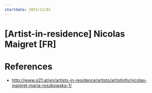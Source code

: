 ```yaml
---
startdate: 2015/12/01
---
```

# [Artist-in-residence] Nicolas Maigret [FR]

# References
* http://www.q21.at/en/artists-in-residence/artists/artistinfo/nicolas-maigret-maria-roszkowska-1/
